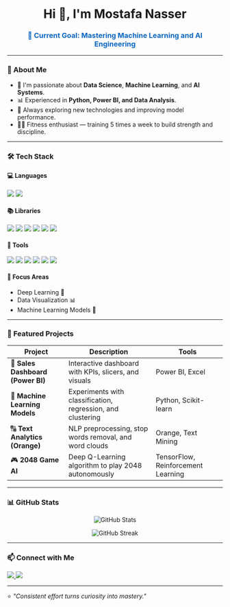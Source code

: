 <!-- 🌌 Personal GitHub Profile README -->

<h1 align="center">Hi 👋, I'm Mostafa Nasser</h1>
<h3 align="center" style="color:#0a66c2;">🎯 Current Goal: Mastering Machine Learning and AI Engineering</h3>

---

### 🧠 About Me  
- 💼 I'm passionate about **Data Science**, **Machine Learning**, and **AI Systems**.  
- 📊 Experienced in **Python, Power BI, and Data Analysis**.  
- 🧩 Always exploring new technologies and improving model performance.  
- 🏋️‍♂️ Fitness enthusiast — training 5 times a week to build strength and discipline.  

---

### 🛠️ Tech Stack  

#### 💻 Languages  
<p align="left">
  <img src="https://img.shields.io/badge/Python-3776AB?style=for-the-badge&logo=python&logoColor=white" />
  <img src="https://img.shields.io/badge/SQL-336791?style=for-the-badge&logo=postgresql&logoColor=white" />
</p>

#### 📚 Libraries  
<p align="left">
  <img src="https://img.shields.io/badge/NumPy-013243?style=for-the-badge&logo=numpy&logoColor=white" />
  <img src="https://img.shields.io/badge/Pandas-150458?style=for-the-badge&logo=pandas&logoColor=white" />
  <img src="https://img.shields.io/badge/Matplotlib-11557C?style=for-the-badge&logo=plotly&logoColor=white" />
  <img src="https://img.shields.io/badge/Scikit--learn-F7931E?style=for-the-badge&logo=scikitlearn&logoColor=white" />
  <img src="https://img.shields.io/badge/TensorFlow-FF6F00?style=for-the-badge&logo=tensorflow&logoColor=white" />
  <img src="https://img.shields.io/badge/PyTorch-EE4C2C?style=for-the-badge&logo=pytorch&logoColor=white" />
</p>

#### 🧰 Tools  
<p align="left">
  <img src="https://img.shields.io/badge/Power%20BI-F2C811?style=for-the-badge&logo=powerbi&logoColor=black" />
  <img src="https://img.shields.io/badge/Excel-217346?style=for-the-badge&logo=microsoft-excel&logoColor=white" />
  <img src="https://img.shields.io/badge/Jupyter-F37626?style=for-the-badge&logo=jupyter&logoColor=white" />
  <img src="https://img.shields.io/badge/VS%20Code-007ACC?style=for-the-badge&logo=visualstudiocode&logoColor=white" />
  <img src="https://img.shields.io/badge/Git-F05032?style=for-the-badge&logo=git&logoColor=white" />
  <img src="https://img.shields.io/badge/Orange-FF7F0E?style=for-the-badge&logo=orange&logoColor=white" />
</p>

#### 🎯 Focus Areas  
- Deep Learning 🧠  
- Data Visualization 📊  
- Machine Learning Models 🤖  

---

### 🚀 Featured Projects  

| Project | Description | Tools |
|----------|-------------|--------|
| 🧮 **Sales Dashboard (Power BI)** | Interactive dashboard with KPIs, slicers, and visuals | Power BI, Excel |
| 🤖 **Machine Learning Models** | Experiments with classification, regression, and clustering | Python, Scikit-learn |
| 🔠 **Text Analytics (Orange)** | NLP preprocessing, stop words removal, and word clouds | Orange, Text Mining |
| 🎮 **2048 Game AI** | Deep Q-Learning algorithm to play 2048 autonomously | TensorFlow, Reinforcement Learning |

---

### 📊 GitHub Stats  

<p align="center">
  <img src="https://github-readme-stats.vercel.app/api?username=mostafanasser&show_icons=true&theme=tokyonight" alt="GitHub Stats" />
</p>

<p align="center">
  <img src="https://github-readme-streak-stats.herokuapp.com/?user=mostafanasser&theme=tokyonight" alt="GitHub Streak" />
</p>

---

### 📫 Connect with Me  

<p align="left">
  <a href="https://www.linkedin.com/in/mostafanasser" target="_blank">
    <img src="https://img.shields.io/badge/LinkedIn-0A66C2?style=for-the-badge&logo=linkedin&logoColor=white" />
  </a>
  <a href="mailto:mostafanasser@gmail.com">
    <img src="https://img.shields.io/badge/Email-D14836?style=for-the-badge&logo=gmail&logoColor=white" />
  </a>
</p>

---

⭐ *"Consistent effort turns curiosity into mastery."*
